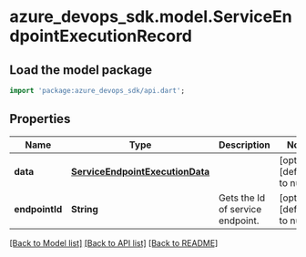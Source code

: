 # azure_devops_sdk.model.ServiceEndpointExecutionRecord

## Load the model package
```dart
import 'package:azure_devops_sdk/api.dart';
```

## Properties
Name | Type | Description | Notes
------------ | ------------- | ------------- | -------------
**data** | [**ServiceEndpointExecutionData**](ServiceEndpointExecutionData.md) |  | [optional] [default to null]
**endpointId** | **String** | Gets the Id of service endpoint. | [optional] [default to null]

[[Back to Model list]](../README.md#documentation-for-models) [[Back to API list]](../README.md#documentation-for-api-endpoints) [[Back to README]](../README.md)



